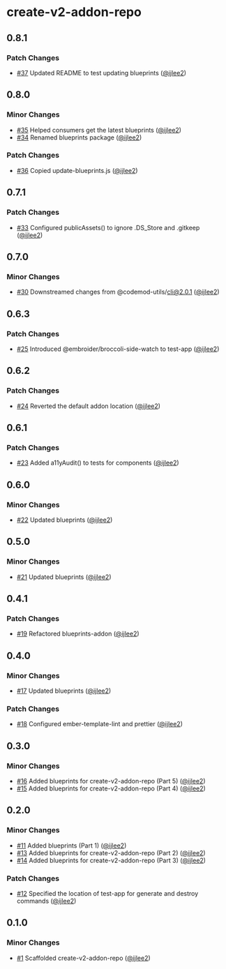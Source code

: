 # create-v2-addon-repo

## 0.8.1

### Patch Changes

- [#37](https://github.com/ijlee2/embroider-toolbox/pull/37) Updated README to test updating blueprints ([@ijlee2](https://github.com/ijlee2))

## 0.8.0

### Minor Changes

- [#35](https://github.com/ijlee2/embroider-toolbox/pull/35) Helped consumers get the latest blueprints ([@ijlee2](https://github.com/ijlee2))
- [#34](https://github.com/ijlee2/embroider-toolbox/pull/34) Renamed blueprints package ([@ijlee2](https://github.com/ijlee2))

### Patch Changes

- [#36](https://github.com/ijlee2/embroider-toolbox/pull/36) Copied update-blueprints.js ([@ijlee2](https://github.com/ijlee2))

## 0.7.1

### Patch Changes

- [#33](https://github.com/ijlee2/embroider-toolbox/pull/33) Configured publicAssets() to ignore .DS_Store and .gitkeep ([@ijlee2](https://github.com/ijlee2))

## 0.7.0

### Minor Changes

- [#30](https://github.com/ijlee2/embroider-toolbox/pull/30) Downstreamed changes from @codemod-utils/cli@2.0.1 ([@ijlee2](https://github.com/ijlee2))

## 0.6.3

### Patch Changes

- [#25](https://github.com/ijlee2/embroider-toolbox/pull/25) Introduced @embroider/broccoli-side-watch to test-app ([@ijlee2](https://github.com/ijlee2))

## 0.6.2

### Patch Changes

- [#24](https://github.com/ijlee2/embroider-toolbox/pull/24) Reverted the default addon location ([@ijlee2](https://github.com/ijlee2))

## 0.6.1

### Patch Changes

- [#23](https://github.com/ijlee2/embroider-toolbox/pull/23) Added a11yAudit() to tests for components ([@ijlee2](https://github.com/ijlee2))

## 0.6.0

### Minor Changes

- [#22](https://github.com/ijlee2/embroider-toolbox/pull/22) Updated blueprints ([@ijlee2](https://github.com/ijlee2))

## 0.5.0

### Minor Changes

- [#21](https://github.com/ijlee2/embroider-toolbox/pull/21) Updated blueprints ([@ijlee2](https://github.com/ijlee2))

## 0.4.1

### Patch Changes

- [#19](https://github.com/ijlee2/embroider-toolbox/pull/19) Refactored blueprints-addon ([@ijlee2](https://github.com/ijlee2))

## 0.4.0

### Minor Changes

- [#17](https://github.com/ijlee2/embroider-toolbox/pull/17) Updated blueprints ([@ijlee2](https://github.com/ijlee2))

### Patch Changes

- [#18](https://github.com/ijlee2/embroider-toolbox/pull/18) Configured ember-template-lint and prettier ([@ijlee2](https://github.com/ijlee2))

## 0.3.0

### Minor Changes

- [#16](https://github.com/ijlee2/embroider-toolbox/pull/16) Added blueprints for create-v2-addon-repo (Part 5) ([@ijlee2](https://github.com/ijlee2))
- [#15](https://github.com/ijlee2/embroider-toolbox/pull/15) Added blueprints for create-v2-addon-repo (Part 4) ([@ijlee2](https://github.com/ijlee2))

## 0.2.0

### Minor Changes

- [#11](https://github.com/ijlee2/embroider-toolbox/pull/11) Added blueprints (Part 1) ([@ijlee2](https://github.com/ijlee2))
- [#13](https://github.com/ijlee2/embroider-toolbox/pull/13) Added blueprints for create-v2-addon-repo (Part 2) ([@ijlee2](https://github.com/ijlee2))
- [#14](https://github.com/ijlee2/embroider-toolbox/pull/14) Added blueprints for create-v2-addon-repo (Part 3) ([@ijlee2](https://github.com/ijlee2))

### Patch Changes

- [#12](https://github.com/ijlee2/embroider-toolbox/pull/12) Specified the location of test-app for generate and destroy commands ([@ijlee2](https://github.com/ijlee2))

## 0.1.0

### Minor Changes

- [#1](https://github.com/ijlee2/embroider-toolbox/pull/1) Scaffolded create-v2-addon-repo ([@ijlee2](https://github.com/ijlee2))
